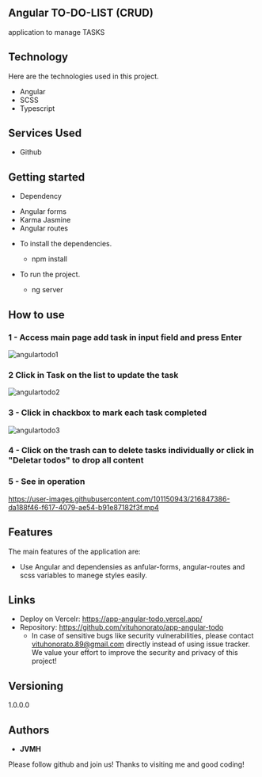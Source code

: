 ## Angular TO-DO-LIST  (CRUD)


application to manage TASKS


## Technology 

Here are the technologies used in this project.

* Angular
* SCSS
* Typescript




## Services Used

* Github





## Getting started

* Dependency
 - Angular forms
 - Karma Jasmine
 - Angular routes
 
  
  
* To install the dependencies.
  - npm install
  
* To run the project.
  - ng server
  
## How to use

### 1 - Access main page add task in input  field and press Enter 

![angulartodo1](https://user-images.githubusercontent.com/101150943/216847062-82174bf3-6046-43a0-a140-d6652f5f44ad.jpg)


### 2 Click in Task on the list to update the task

![angulartodo2](https://user-images.githubusercontent.com/101150943/216847132-f385f074-117c-49cb-aa2f-f8a183f8277c.jpg)

### 3 - Click in chackbox to mark each task completed

![angulartodo3](https://user-images.githubusercontent.com/101150943/216847258-af51ce35-5f56-4a30-b71f-979e69c44817.jpg)


### 4 - Click on the trash can to delete tasks individually or click in "Deletar todos" to drop all content 


### 5 - See in operation

https://user-images.githubusercontent.com/101150943/216847386-da188f46-f617-4079-ae54-b91e87182f3f.mp4


## Features

The main features of the application are:

 - Use Angular and dependensies as anfular-forms, angular-routes and scss variables to manege styles easily.
 
  


## Links
  - Deploy on Vercelr: https://app-angular-todo.vercel.app/
  - Repository: https://github.com/vituhonorato/app-angular-todo
    - In case of sensitive bugs like security vulnerabilities, please contact
      vituhonorato.89@gmail.com directly instead of using issue tracker. We value your effort
      to improve the security and privacy of this project!

  ## Versioning

  1.0.0.0


  ## Authors

  * **JVMH** 

  Please follow github and join us!
  Thanks to visiting me and good coding!
